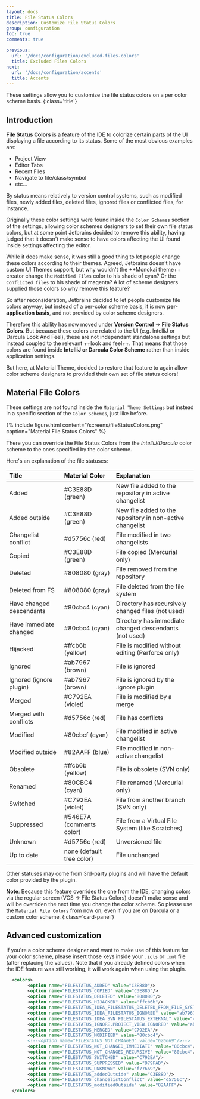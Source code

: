 ```yaml
---
layout: docs
title: File Status Colors
description: Customize File Status Colors
group: configuration
toc: true
comments: true

previous:
  url: '/docs/configuration/excluded-files-colors'
  title: Excluded Files Colors
next:
  url: '/docs/configuration/accents'
  title: Accents
---
```


These settings allow you to customize the file status colors on a per color scheme basis.
{:class='title'}

## Introduction

__File Status Colors__ is a feature of the IDE to colorize certain parts of the UI displaying a file according to its status. Some of the most obvious examples are:
- Project View
- Editor Tabs
- Recent Files
- Navigate to file/class/symbol
- etc...

By status means relatively to version control systems, such as modified files, newly added files, deleted files, ignored files or conflicted files, for instance.

Originally these color settings were found inside the `Color Schemes` section of the settings, allowing color schemes designers to set their own file status colors, but at some point Jetbrains decided to remove this ability, having judged that it doesn't make sense to have colors affecting the UI found inside settings affecting the editor.

While it does make sense, it was still a good thing to let people change these colors according to their themes. Agreed, Jetbrains doesn't have custom UI Themes support, but why wouldn't the ++Monokai theme++ creator change the `Modified Files` color to his shade of cyan? Or the `Conflicted files` to his shade of magenta? A lot of scheme designers supplied those colors so why remove this feature?

So after reconsideration, Jetbrains decided to let people customize file colors anyway, but instead of a per-color scheme basis, it is now **per-application basis**, and not provided by color scheme designers.

Therefore this ability has now moved under **Version Control** -> **File Status Colors**. But because these colors are related to the UI (e.g. IntelliJ or Darcula Look And Feel), these are not independant standalone settings but instead coupled to the relevant ++look and feel++. That means that those colors are found inside **IntelliJ or Darcula Color Scheme** rather than inside application settings.

But here, at Material Theme, decided to restore that feature to again allow color scheme designers to provided their own set of file status colors!

## Material File Colors

These settings are not found inside the `Material Theme Settings` but instead in a specific section of the `Color Schemes`, just like before.

{% include figure.html content="/screens/fileStatusColors.png" caption="Material File Status Colors" %}

There you can override the File Status Colors from the _IntelliJ/Darcula_ color scheme to the ones specified by the color scheme.

Here's an explanation of the file statuses:

| Title                    | Material Color            | Explanation                                               |
|:-------------------------|:--------------------------|:----------------------------------------------------------|
| Added                    | #C3E88D (green)           | New file added to the repository in active changelist     |
| Added outside            | #C3E88D (green)           | New file added to the repository in non-active changelist |
| Changelist conflict      | #d5756c (red)             | File modified in two changelists                          |
| Copied                   | #C3E88D (green)           | File copied (Mercurial only)                              |
| Deleted                  | #808080 (gray)            | File removed from the repository                          |
| Deleted from FS          | #808080 (gray)            | File deleted from the file system                         |
| Have changed descendants | #80cbc4 (cyan)            | Directory has recursively changed files (not used)        |
| Have immediate changed   | #80cbc4 (cyan)            | Directory has immediate changed descendants (not used)    |
| Hijacked                 | #ffcb6b (yellow)          | File is modified without editing (Perforce only)          |
| Ignored                  | #ab7967 (brown)           | File is ignored                                           |
| Ignored (ignore plugin)  | #ab7967 (brown)           | File is ignored by the .ignore plugin                     |
| Merged                   | #C792EA (violet)          | File is modified by a merge                               |
| Merged with conflicts    | #d5756c (red)             | File has conflicts                                        |
| Modified                 | #80cbcf (cyan)            | File modified in active changelist                        |
| Modified outside         | #82AAFF (blue)            | File modified in non-active changelist                    |
| Obsolete                 | #ffcb6b (yellow)          | File is obsolete (SVN only)                               |
| Renamed                  | #80CBC4 (cyan)            | File renamed (Mercurial only)                             |
| Switched                 | #C792EA (violet)          | File from another branch (SVN only)                       |
| Suppressed               | #546E7A (comments color)  | File from a Virtual File System (like Scratches)          |
| Unknown                  | #d5756c (red)             | Unversioned file                                          |
| Up to date               | none (default tree color) | File unchanged                                            |

Other statuses may come from 3rd-party plugins and will have the default color provided by the plugin.

**Note**: Because this feature overrides the one from the IDE, changing colors via the regular screen (VCS -> File Status Colors) doesn't make sense and will be overriden the next time you change the color scheme. So please use the `Material File Colors` from now on, even if you are on Darcula or a custom color scheme.
{:class='card-panel'}

## Advanced customization

If you're a color scheme designer and want to make use of this feature for your color scheme, please insert those keys inside your `.icls` or `.xml` file (after replacing the values). Note that if you already defined colors when the IDE feature was still working, it will work again when using the plugin.

```xml
  <colors>
        <option name="FILESTATUS_ADDED" value="C3E88D"/>
        <option name="FILESTATUS_COPIED" value="C3E88D"/>
        <option name="FILESTATUS_DELETED" value="808080"/>
        <option name="FILESTATUS_HIJACKED" value="ffcb6b"/>
        <option name="FILESTATUS_IDEA_FILESTATUS_DELETED_FROM_FILE_SYSTEM" value="808080"/>
        <option name="FILESTATUS_IDEA_FILESTATUS_IGNORED" value="ab7967"/>
        <option name="FILESTATUS_IDEA_SVN_FILESTATUS_EXTERNAL" value="c3e88d"/>
        <option name="FILESTATUS_IGNORE.PROJECT_VIEW.IGNORED" value="ab7967"/>
        <option name="FILESTATUS_MERGED" value="C792EA"/>
        <option name="FILESTATUS_MODIFIED" value="80cbc4"/>
        <!--<option name="FILESTATUS_NOT_CHANGED" value="626669"/>-->
        <option name="FILESTATUS_NOT_CHANGED_IMMEDIATE" value="80cbc4"/>
        <option name="FILESTATUS_NOT_CHANGED_RECURSIVE" value="80cbc4"/>
        <option name="FILESTATUS_SWITCHED" value="C792EA"/>
        <option name="FILESTATUS_SUPPRESSED" value="979FAD"/>
        <option name="FILESTATUS_UNKNOWN" value="f77669"/>
        <option name="FILESTATUS_addedOutside" value="C3E88D"/>
        <option name="FILESTATUS_changelistConflict" value="d5756c"/>
        <option name="FILESTATUS_modifiedOutside" value="82AAFF"/>
  </colors>
  ```

